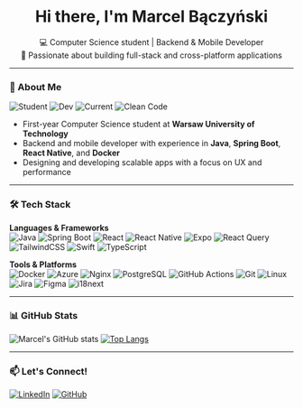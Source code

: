 <h1 align="center">Hi there, I'm Marcel Bączyński</h1>
<p align="center">
  💻 Computer Science student | Backend & Mobile Developer<br>
  🚀 Passionate about building full-stack and cross-platform applications
</p>

---

### 🧠 About Me

![Student](https://img.shields.io/badge/Role-Computer_Science_Student-blue?style=flat-square&logo=academia&logoColor=white)
![Dev](https://img.shields.io/badge/Focus-Full_Stack_&_Mobile_Dev-success?style=flat-square&logo=developer&logoColor=white)
![Current](https://img.shields.io/badge/Currently-Building_React_Native_App-informational?style=flat-square&logo=react&logoColor=white)
![Clean Code](https://img.shields.io/badge/Passion-Clean_Code_&_Architecture-yellow?style=flat-square&logo=code&logoColor=white)

- First-year Computer Science student at **Warsaw University of Technology**
- Backend and mobile developer with experience in **Java**, **Spring Boot**, **React Native**, and **Docker**
- Designing and developing scalable apps with a focus on UX and performance

---

### 🛠 Tech Stack

**Languages & Frameworks**  
![Java](https://img.shields.io/badge/Java-ED8B00?style=for-the-badge&logo=java&logoColor=white)
![Spring Boot](https://img.shields.io/badge/Spring_Boot-6DB33F?style=for-the-badge&logo=springboot&logoColor=white)
![React](https://img.shields.io/badge/React-20232A?style=for-the-badge&logo=react&logoColor=61DAFB)
![React Native](https://img.shields.io/badge/React_Native-20232A?style=for-the-badge&logo=react&logoColor=61DAFB)
![Expo](https://img.shields.io/badge/Expo-000020?style=for-the-badge&logo=expo&logoColor=white)
![React Query](https://img.shields.io/badge/React_Query-FF4154?style=for-the-badge&logo=reactquery&logoColor=white)
![TailwindCSS](https://img.shields.io/badge/Tailwind-06B6D4?style=for-the-badge&logo=tailwindcss&logoColor=white)
![Swift](https://img.shields.io/badge/Swift-F05138?style=for-the-badge&logo=swift&logoColor=white)
![TypeScript](https://img.shields.io/badge/TypeScript-007ACC?style=for-the-badge&logo=typescript&logoColor=white)

**Tools & Platforms**  
![Docker](https://img.shields.io/badge/Docker-2496ED?style=for-the-badge&logo=docker&logoColor=white)
![Azure](https://img.shields.io/badge/Azure-0078D4?style=for-the-badge&logo=microsoftazure&logoColor=white)
![Nginx](https://img.shields.io/badge/Nginx-009639?style=for-the-badge&logo=nginx&logoColor=white)
![PostgreSQL](https://img.shields.io/badge/PostgreSQL-336791?style=for-the-badge&logo=postgresql&logoColor=white)
![GitHub Actions](https://img.shields.io/badge/GitHub_Actions-2088FF?style=for-the-badge&logo=githubactions&logoColor=white)
![Git](https://img.shields.io/badge/Git-F05032?style=for-the-badge&logo=git&logoColor=white)
![Linux](https://img.shields.io/badge/Linux-FCC624?style=for-the-badge&logo=linux&logoColor=black)
![Jira](https://img.shields.io/badge/Jira-0052CC?style=for-the-badge&logo=jira&logoColor=white)
![Figma](https://img.shields.io/badge/Figma-F24E1E?style=for-the-badge&logo=figma&logoColor=white)
![i18next](https://img.shields.io/badge/i18next-26A69A?style=for-the-badge&logo=i18next&logoColor=white)

---

### 📊 GitHub Stats

![Marcel's GitHub stats](https://github-readme-stats.vercel.app/api?username=Marcello732&show_icons=true&theme=radical)
[![Top Langs](https://github-readme-stats.vercel.app/api/top-langs/?username=Marcello732&layout=compact&theme=radical)](https://github.com/anuraghazra/github-readme-stats)

---

### 📫 Let's Connect!

[![LinkedIn](https://img.shields.io/badge/LinkedIn-0A66C2?style=for-the-badge&logo=linkedin&logoColor=white)](https://www.linkedin.com/in/marcel-bączyński)
[![GitHub](https://img.shields.io/badge/GitHub-181717?style=for-the-badge&logo=github&logoColor=white)](https://github.com/Marcello732)
